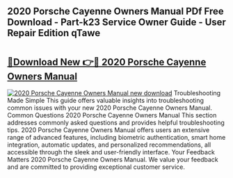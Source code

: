 ## 2020 Porsche Cayenne Owners Manual PDf Free Download - Part-k23 Service Owner Guide - User Repair Edition qTawe

# <h2><a href="http://bc1335.oget.top/?id=2020+Porsche+Cayenne+Owners+Manual">🔗Download New 👉🔴 2020 Porsche Cayenne Owners Manual</a></h2>

[![2020 Porsche Cayenne Owners Manual new download](https://i.imgur.com/5g1atiW.png)](http://bc1335.oget.top/?id=2020+Porsche+Cayenne+Owners+Manual)
Troubleshooting Made Simple This guide offers valuable insights into troubleshooting common issues with your new 2020 Porsche Cayenne Owners Manual. Common Questions 2020 Porsche Cayenne Owners Manual This section addresses commonly asked questions and provides helpful troubleshooting tips. 2020 Porsche Cayenne Owners Manual offers users an extensive range of advanced features, including biometric authentication, smart home integration, automatic updates, and personalized recommendations, all accessible through the sleek and user-friendly interface. Your Feedback Matters 2020 Porsche Cayenne Owners Manual. We value your feedback and are committed to providing exceptional customer service.
